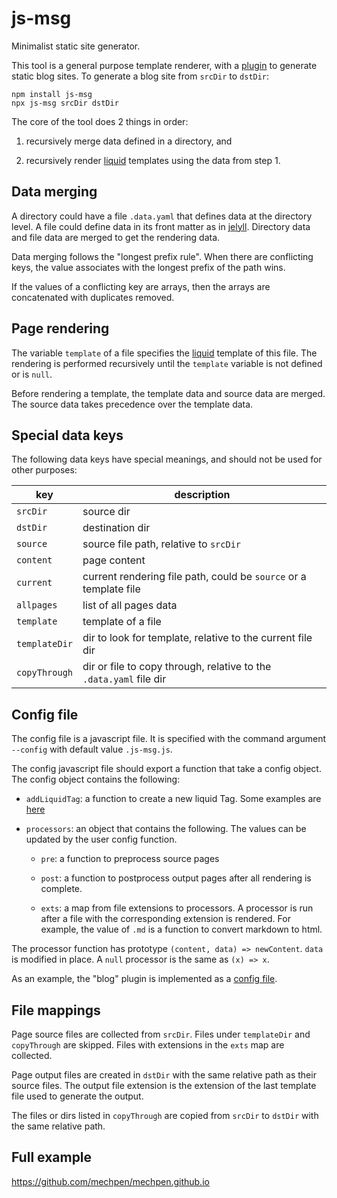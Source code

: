 # js-msg

Minimalist static site generator.

This tool is a general purpose template renderer, with a
[plugin](https://github.com/mechpen/js-msg/blob/master/plugins/blog/index.js)
to generate static blog sites.  To generate a blog site from `srcDir`
to `dstDir`:

```
npm install js-msg
npx js-msg srcDir dstDir
```

The core of the tool does 2 things in order:

  1. recursively merge data defined in a directory, and

  2. recursively render [liquid] templates using the data from step 1.

## Data merging

A directory could have a file `.data.yaml` that defines data at the
directory level.  A file could define data in its front matter as in
[jelyll](https://jekyllrb.com/docs/front-matter/).  Directory data and
file data are merged to get the rendering data.

Data merging follows the "longest prefix rule".  When there are
conflicting keys, the value associates with the longest prefix of the
path wins.

If the values of a conflicting key are arrays, then the arrays are
concatenated with duplicates removed.

## Page rendering

The variable `template` of a file specifies the [liquid] template of
this file.  The rendering is performed recursively until the
`template` variable is not defined or is `null`.

Before rendering a template, the template data and source data are
merged.  The source data takes precedence over the template data.

## Special data keys

The following data keys have special meanings, and should not be used
for other purposes:

| key           | description |
| ------------- | ----------- |
| `srcDir`      | source dir |
| `dstDir`      | destination dir |
| `source`      | source file path, relative to `srcDir` |
| `content`     | page content |
| `current`     | current rendering file path, could be `source` or a template file |
| `allpages`    | list of all pages data |
| `template`    | template of a file |
| `templateDir` | dir to look for template, relative to the current file dir |
| `copyThrough` | dir or file to copy through, relative to the `.data.yaml` file dir |

## Config file

The config file is a javascript file.  It is specified with the command
argument `--config` with default value `.js-msg.js`.

The config javascript file should export a function that take a config
object.  The config object contains the following:

- `addLiquidTag`: a function to create a new liquid Tag.  Some
  examples are
  [here](https://github.com/mechpen/mechpen.github.io/blob/src/.js-msg.js#L6-L7)

- `processors`: an object that contains the following.  The values can
  be updated by the user config function.

  - `pre`: a function to preprocess source pages

  - `post`: a function to postprocess output pages after all rendering
    is complete.

  - `exts`: a map from file extensions to processors.  A processor is
    run after a file with the corresponding extension is rendered.
    For example, the value of `.md` is a function to convert markdown
    to html.

The processor function has prototype `(content, data) => newContent`.
`data` is modified in place.  A `null` processor is the same as `(x)
=> x`.

As an example, the "blog" plugin is implemented as a [config
file](https://github.com/mechpen/js-msg/blob/master/plugins/blog/index.js).

## File mappings

Page source files are collected from `srcDir`.  Files under
`templateDir` and `copyThrough` are skipped.  Files with extensions in
the `exts` map are collected.

Page output files are created in `dstDir` with the same relative path
as their source files.  The output file extension is the extension of
the last template file used to generate the output.

The files or dirs listed in `copyThrough` are copied from `srcDir` to
`dstDir` with the same relative path.

## Full example

https://github.com/mechpen/mechpen.github.io

[liquid]: https://shopify.github.io/liquid/
